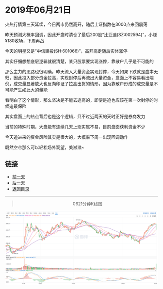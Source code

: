 # 2019年06月21日

火热行情第三天延续，今日两市仍然高开，随后上证指数在3000点来回震荡

昨天预测大概率回调，因此开盘时清仓了最后200股“比亚迪(SZ:002594)”，小赚¥180收场，下周再战

今天的明星又是“中信建投(SH:601066)”，高开高走随后实体涨停

其实仔细想想底层逻辑就很清楚，某只股票要实现涨停，靠散户几乎是不可能的

那么主力的思路也很明确，昨天流入大量资金实现封停，今天如果下跌就是血本无归，因此投入部分资金拉高，实现封停后再流出大量资金，盘面上不容易看出端倪，成交量显著放大也反向印证了拉高出货的情形，因为靠散户形成的成交量是不可能产生如此大的量能

看明白了这个情形，那么坚决是不能去追高的，即便是追也应该在第一次封停的时候追最保险

其实盘面上的热点背后也是这个逻辑，只不过近两天的天时正好是券商发力

当前的特殊时期，大盘能有连续几天上涨实属不易，目前盘面获利资金不少

今天追进来的资金风险其实是很大的，大概率下周一出现回调动作

既然空仓那么可以轻松场外观望，美滋滋~



## 链接

- [前一天](https://github.com/gdoggy/investment-diary/blob/master/2019/0620.md)
- [后一天](https://github.com/gdoggy/investment-diary/blob/master/2019/0624.md)
- [返回目录](https://github.com/gdoggy/investment-diary)

------

> <center>0621分钟K线图</center>

![K minute](https://github.com/gdoggy/investment-diary/blob/master/2019/RunChart/0621.png)